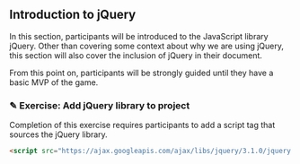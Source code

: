 ## Introduction to jQuery

In this section, participants will be introduced to the JavaScript library jQuery.
Other than covering some context about why we are using jQuery, this section will
also cover the inclusion of jQuery in their document.

From this point on, participants will be strongly guided until they have a basic
MVP of the game.

### ✎ Exercise: Add jQuery library to project

Completion of this exercise requires participants to add a script tag that
sources the jQuery library.

```html
<script src="https://ajax.googleapis.com/ajax/libs/jquery/3.1.0/jquery.min.js"></script>
```
